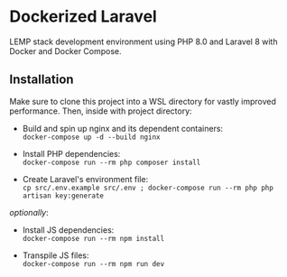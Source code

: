 # Dockerized Laravel

LEMP stack development environment using PHP 8.0 and Laravel 8 with Docker and Docker Compose.

## Installation

Make sure to clone this project into a WSL directory for vastly improved performance. Then, inside with project directory:

- Build and spin up nginx and its dependent containers:  
`docker-compose up -d --build nginx`

- Install PHP dependencies:  
`docker-compose run --rm php composer install`

- Create Laravel's environment file:  
`cp src/.env.example src/.env ; docker-compose run --rm php php artisan key:generate`

_optionally_:

- Install JS dependencies:  
`docker-compose run --rm npm install`

- Transpile JS files:  
`docker-compose run --rm npm run dev`

